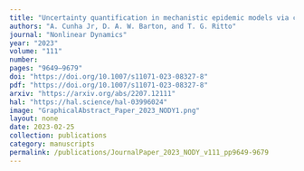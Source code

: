 ```yaml
---
title: "Uncertainty quantification in mechanistic epidemic models via cross-entropy approximate Bayesian computation"
authors: "A. Cunha Jr, D. A. W. Barton, and T. G. Ritto"
journal: "Nonlinear Dynamics"
year: "2023"
volume: "111"
number: 
pages: "9649–9679"
doi: "https://doi.org/10.1007/s11071-023-08327-8"
pdf: "https://doi.org/10.1007/s11071-023-08327-8"
arxiv: "https://arxiv.org/abs/2207.12111"
hal: "https://hal.science/hal-03996024"
image: "GraphicalAbstract_Paper_2023_NODY1.png"
layout: none
date: 2023-02-25
collection: publications
category: manuscripts
permalink: /publications/JournalPaper_2023_NODY_v111_pp9649-9679
---
```


